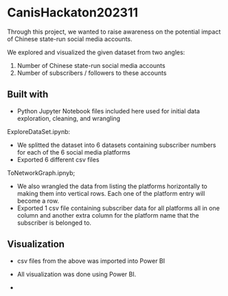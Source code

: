 # CanisHackaton202311

Through this project, we wanted to raise awareness on the potential impact of Chinese state-run social media accounts.

We explored and visualized the given dataset from two angles:
1. Number of Chinese state-run social media accounts
2. Number of subscribers / followers to these accounts

## Built with ##
- Python Jupyter Notebook files included here used for initial data exploration, cleaning, and wrangling

ExploreDataSet.ipynb:
- We splitted the dataset into 6 datasets containing subscriber numbers for each of the 6 social media platforms
- Exported 6 different csv files

ToNetworkGraph.ipnyb;
- We also wrangled the data from listing the platforms horizontally to making them into vertical rows. Each one of the platform entry will become a row.
- Exported 1 csv file containing subscriber data for all platforms all in one column and another extra column for the platform name that the subscriber is belonged to.

## Visualization ##
- csv files from the above was imported into Power BI
- All visualization was done using Power BI.

- 
